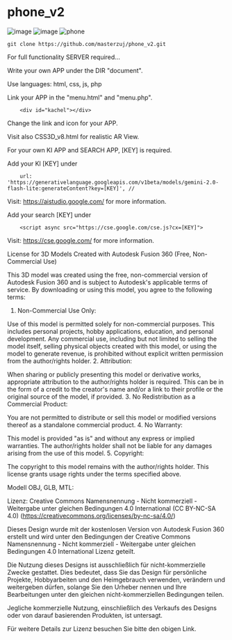 # phone_v2

![image](https://github.com/user-attachments/assets/5e165c32-2d4c-4c56-b613-00fd33faf8c4) ![image](https://github.com/user-attachments/assets/79229b0d-8a2c-4a70-8b43-ca3e1c719ec5) ![phone](https://github.com/user-attachments/assets/c97ffbf3-73c3-4e9f-8d8d-70ac3dab33a0) 



    git clone https://github.com/masterzuj/phone_v2.git

For full functionality SERVER required...

Write your own APP under the DIR "document".

Use languages: html, css, js, php

Link your APP in the "menu.html" and "menu.php".

        <div id="kachel"></div>

Change the link and icon for your APP.

Visit also CSS3D_v8.html for realistic AR View.

For your own KI APP and SEARCH APP, [KEY] is required.

Add your KI [KEY] under

        url: 'https://generativelanguage.googleapis.com/v1beta/models/gemini-2.0-flash-lite:generateContent?key=[KEY]', //

Visit: https://aistudio.google.com/ for more information.


Add your search [KEY] under

        <script async src="https://cse.google.com/cse.js?cx=[KEY]">

Visit: https://cse.google.com/ for more information.

License for 3D Models Created with Autodesk Fusion 360 (Free, Non-Commercial Use)

This 3D model was created using the free, non-commercial version of Autodesk Fusion 360 and is subject to Autodesk's applicable terms of service. By downloading or using this model, you agree to the following terms:

1. Non-Commercial Use Only:

Use of this model is permitted solely for non-commercial purposes. This includes personal projects, hobby applications, education, and personal development.
Any commercial use, including but not limited to selling the model itself, selling physical objects created with this model, or using the model to generate revenue, is prohibited without explicit written permission from the author/rights holder.
2. Attribution:

When sharing or publicly presenting this model or derivative works, appropriate attribution to the author/rights holder is required. This can be in the form of a credit to the creator's name and/or a link to their profile or the original source of the model, if provided.
3. No Redistribution as a Commercial Product:

You are not permitted to distribute or sell this model or modified versions thereof as a standalone commercial product.
4. No Warranty:

This model is provided "as is" and without any express or implied warranties. The author/rights holder shall not be liable for any damages arising from the use of this model.
5. Copyright:

The copyright to this model remains with the author/rights holder. This license grants usage rights under the terms specified above.




Modell OBJ, GLB, MTL:

Lizenz: Creative Commons Namensnennung - Nicht kommerziell - Weitergabe unter gleichen Bedingungen 4.0 International (CC BY-NC-SA 4.0) (https://creativecommons.org/licenses/by-nc-sa/4.0/)

Dieses Design wurde mit der kostenlosen Version von Autodesk Fusion 360 erstellt und wird unter den Bedingungen der Creative Commons Namensnennung - Nicht kommerziell - Weitergabe unter gleichen Bedingungen 4.0 International Lizenz geteilt.

Die Nutzung dieses Designs ist ausschließlich für nicht-kommerzielle Zwecke gestattet. Dies bedeutet, dass Sie das Design für persönliche Projekte, Hobbyarbeiten und den Heimgebrauch verwenden, verändern und weitergeben dürfen, solange Sie den Urheber nennen und Ihre Bearbeitungen unter den gleichen nicht-kommerziellen Bedingungen teilen.

Jegliche kommerzielle Nutzung, einschließlich des Verkaufs des Designs oder von darauf basierenden Produkten, ist untersagt.

Für weitere Details zur Lizenz besuchen Sie bitte den obigen Link.
